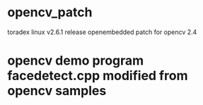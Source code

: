# opencv_patch
toradex linux v2.6.1 release openembedded patch for opencv 2.4
# opencv demo program facedetect.cpp modified from opencv samples
